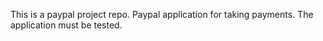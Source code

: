 This is a paypal project repo.
Paypal application for taking payments.
The application must be tested.
